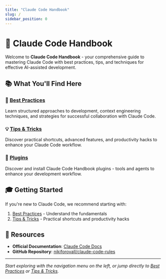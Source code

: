 ```yaml
---
title: "Claude Code Handbook"
slug: /
sidebar_position: 0
---
```


# 🚀 Claude Code Handbook

Welcome to **Claude Code Handbook** - your comprehensive guide to mastering Claude Code with best practices, tips, and techniques for effective AI-assisted development.

## 📚 What You'll Find Here

### 🎯 [Best Practices](/best-practices)
Learn structured approaches to development, context engineering techniques, and strategies for successful collaboration with Claude Code.

### 💡 [Tips & Tricks](/tips-and-tricks/use-cc-alias)
Discover practical shortcuts, advanced features, and productivity hacks to enhance your Claude Code workflow.

### 🔌 [Plugins](/plugins)
Discover and install Claude Code Handbook plugins - tools and agents to enhance your development workflow.


## 🎓 Getting Started

If you're new to Claude Code, we recommend starting with:
1. [Best Practices](/best-practices) - Understand the fundamentals
2. [Tips & Tricks](/tips-and-tricks/use-cc-alias) - Practical shortcuts and productivity hacks

## 🔗 Resources

- **Official Documentation**: [Claude Code Docs](https://docs.claude.com/en/docs/claude-code/overview)
- **GitHub Repository**: [nikiforovall/claude-code-rules](https://github.com/nikiforovall/claude-code-rules)

---

*Start exploring with the navigation menu on the left, or jump directly to [Best Practices](/best-practices) or [Tips & Tricks](/tips-and-tricks/use-cc-alias).*
